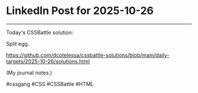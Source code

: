 # LinkedIn Post for 2025-10-26

---

Today's CSSBattle solution:

Split egg.

https://github.com/dcotelessa/cssbattle-solutions/blob/main/daily-targets/2025-10-26/solutions.html

(My journal notes.)

#cssgang #CSS #CSSBattle #HTML
